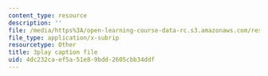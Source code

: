 ```yaml
---
content_type: resource
description: ''
file: /media/https%3A/open-learning-course-data-rc.s3.amazonaws.com/res-18-005-highlights-of-calculus-spring-2010/4dc232caef5a51e89bdd2605cbb34ddf_tBBJ2TSTa1Q.vtt
file_type: application/x-subrip
resourcetype: Other
title: 3play caption file
uid: 4dc232ca-ef5a-51e8-9bdd-2605cbb34ddf
---
```

